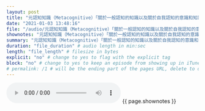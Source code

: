 ```yaml
---
layout: post
title: "元認知知識（Metacognitive）「關於一般認知的知識以及關於自我認知的意識和知識」，包括策略性知識關於認知任務的知識（包括情境性知識和條件性知識）以及關於自我的知識。" # quotes allow forbidden characters like the colon
date: "2021-01-03 13:48:16"
file: "/audio/元認知知識（Metacognitive）「關於一般認知的知識以及關於自我認知的意識和知識」，包括策略性知識關於認知任務的知識（包括情境性知識和條件性知識）以及關於自我的知識。.mp3"
shownotes: "元認知知識（Metacognitive）「關於一般認知的知識以及關於自我認知的意識和知識」，包括策略性知識關於認知任務的知識（包括情境性知識和條件性知識）以及關於自我的知識。"
summary: "元認知知識（Metacognitive）「關於一般認知的知識以及關於自我認知的意識和知識」，包括策略性知識關於認知任務的知識（包括情境性知識和條件性知識）以及關於自我的知識。"
duration: "file_duration" # audio length in min:sec
length: "file_length" # filesize in bytes
explicit: "no" # change to yes to flag with the explicit tag
block: "no" # change to yes to keep an episode from showing up in iTunes
# permalink: /1 # will be the ending part of the pages URL, delete to default to the title
---
```


<audio controls>
<source src="{{site.url}}{{site.baseurl}}{{ page.file }}" type="audio/x-mp3">
Your browser does not support the audio element.
</audio>
{{ page.shownotes }}
